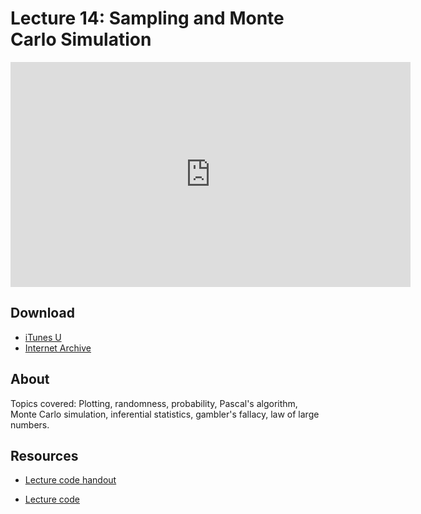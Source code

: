 # Lecture 14: Sampling and Monte Carlo Simulation

<iframe width="640" height="360" src="http://www.youtube.com/embed/ddtobc-AOK4?feature=player_detailpage" frameborder="0" allowfullscreen></iframe>

## Download

- [iTunes U](http://itunes.apple.com/us/itunes-u/lecture-14-sampling-monte/id499270153?i=110101047)
- [Internet Archive](http://www.archive.org/download/MIT6.00SCS11/MIT6_00SCS11_lec14_300k.mp4)

## About

Topics covered: Plotting, randomness, probability, Pascal's algorithm, Monte Carlo simulation, inferential statistics, gambler's fallacy, law of large numbers.



## Resources

- [Lecture code handout](http://ocw.mit.edu/courses/electrical-engineering-and-computer-science/6-00sc-introduction-to-computer-science-and-programming-spring-2011/unit-2/lecture-14-sampling-and-monte-carlo-simulation/MIT6_00SCS11_lec14.pdf)

- [Lecture code](http://ocw.mit.edu/courses/electrical-engineering-and-computer-science/6-00sc-introduction-to-computer-science-and-programming-spring-2011/unit-2/lecture-14-sampling-and-monte-carlo-simulation/lec14.py)



<script>
function hide(id)
{
    document.getElementById(id).style.display = 'none';
}

function show(id)
{
    document.getElementById(id).style.display = 'block';
}
</script>



